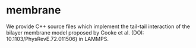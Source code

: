 # membrane

We provide C++ source files which implement the tail-tail interaction of the bilayer membrane model proposed by Cooke et al. (DOI: 10.1103/PhysRevE.72.011506) in LAMMPS.
